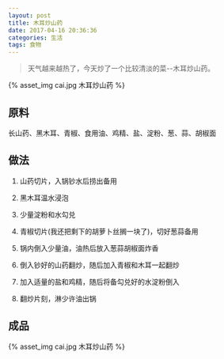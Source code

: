 ```yaml
---
layout: post
title: 木耳炒山药
date: 2017-04-16 20:36:36
categories: 生活
tags: 食物
---
```


> 天气越来越热了，今天炒了一个比较清淡的菜--木耳炒山药。

{% asset_img cai.jpg 木耳炒山药 %}

<!-- more -->

## 原料

长山药、黑木耳、青椒、食用油、鸡精、盐、淀粉、葱、蒜、胡椒面

## 做法

1. 山药切片，入锅钞水后捞出备用

2. 黑木耳温水浸泡

3. 少量淀粉和水勾兑

4. 青椒切片(我还把剩下的胡萝卜丝搁一块了)，切好葱蒜备用

5. 锅内倒入少量油，油热后放入葱蒜胡椒面炸香

6. 倒入钞好的山药翻炒，随后加入青椒和木耳一起翻炒

7. 加入适量的盐和鸡精，随后将备勾兑好的水淀粉倒入

8. 翻炒片刻，淋少许油出锅

## 成品

{% asset_img cai.jpg 木耳炒山药 %}


